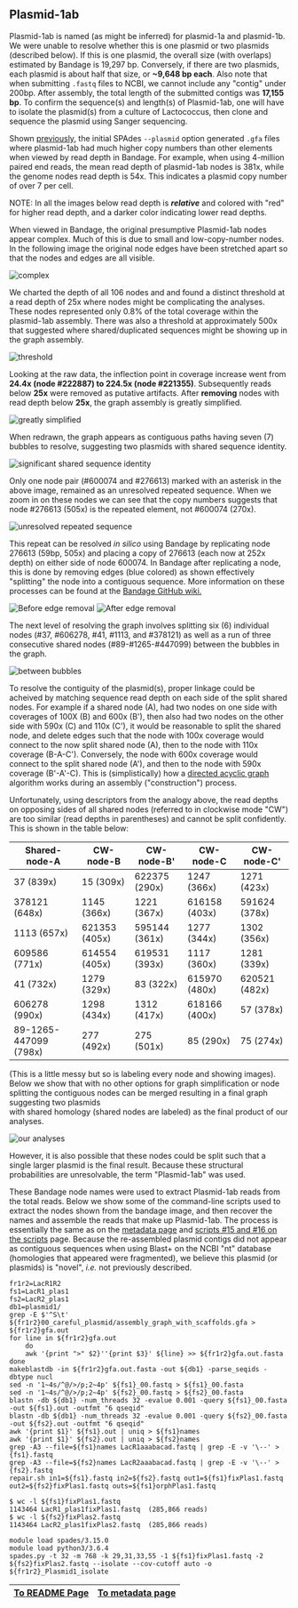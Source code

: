 ---
---

## Plasmid-1ab

Plasmid-1ab is named (as might be inferred) for plasmid-1a and plasmid-1b. We were unable to resolve whether this is one plasmid or two plasmids (described below). If this is one plasmid, the overall size (with overlaps) estimated by Bandage is 19,297 bp. Conversely, if there are two plasmids, each plasmid is about half that size, or **~9,648 bp each**. Also note that when submitting `.fastq` files to NCBI, we cannot include any "contig" under 200bp. After assembly, the total length of the submitted contigs was **17,155 bp**. To confirm the sequence(s) and length(s) of Plasmid-1ab, one will have to isolate the plasmid(s) from a culture of Lactococcus, then clone and sequence the plasmid using Sanger sequencing. 

Shown [previously](/metadata.md#band01), the initial SPAdes `--plasmid` option generated `.gfa` files where plasmid-1ab had much higher copy numbers than other elements when viewed by read depth in Bandage. For example, when using 4-million paired end reads, the mean read depth of plasmid-1ab nodes is 381x, while the genome nodes read depth is 54x. This indicates a plasmid copy number of over 7 per cell.

NOTE: In all the images below read depth is ***relative*** and colored with "red" for higher read depth, and a darker color indicating lower read depths.

When viewed in Bandage, the original presumptive Plasmid-1ab nodes appear complex. Much of this is due to small and low-copy-number nodes. In the following image the original node edges have been stretched apart so that the nodes and edges are all visible. 

![complex](/fig/Plasmid1ab-exploded-before-trimming-selected.png)

We charted the depth of all 106 nodes and and found a distinct 
threshold at a read depth of 25x where nodes might be complicating the analyses. These 
nodes represented only 0.8% of the total coverage within the plasmid-1ab assembly. 
There was also a threshold at approximately 500x that suggested where shared/duplicated sequences might be 
showing up in the graph assembly. 

![threshold](/fig/plasmid-1ab-node-depth.png)

Looking at the raw data, the inflection point in coverage increase went from **24.4x (node #222887) to 224.5x (node #221355)**. Subsequently reads below **25x** were removed as putative artifacts. After **removing** nodes with read depth below **25x**, the graph assembly is greatly simplified.

 ![greatly simplified](/fig/Plasmid1ab-exploded-after-trimming.png) 
 
 When redrawn, the graph appears as contiguous paths having seven (7) bubbles to resolve, suggesting two plasmids with  shared sequence identity. 
 
 ![significant shared sequence identity](/fig/990-selection-graph.png) 
 
 Only one node pair (#600074 and #276613) marked with an asterisk in the above image, remained as an unresolved repeated sequence. When we zoom in on these nodes we can see that the copy numbers suggests that node #276613 (505x) is the repeated element, not #600074 (270x).
 
 ![unresolved repeated sequence](/fig/600074-and-276613-graph-labels.png) 
 
  This repeat can be resolved *in silico* using Bandage by replicating node 276613 (59bp, 505x) and placing a copy of 276613 (each now at 252x depth) on either side of node 600074. In Bandage after replicating a node, this is done by removing edges (blue colored) as shown effectively "splitting" the node into  a contiguous sequence. More information on these processes can be found at the [Bandage GitHub wiki.](https://github.com/rrwick/Bandage/wiki)
  
![Before edge removal](/fig/resolving-600074-v-2sm.png)
![After edge removal](/fig/resolving-600074-v2-Bsm.png) 

The next level of resolving the graph involves splitting six (6) individual nodes (#37, #606278, #41, #1113, and #378121) as well as a run of three consecutive shared nodes (#89-#1265-#447099) between the bubbles in the graph. 

![between bubbles](/fig/Plasmid1ab-after-depth-25-trimming-best-layout-depth250-700.png) 

To resolve the contiguity of the plasmid(s), proper linkage could be acheived by matching sequence read depth on each side of the split shared nodes. For example if a shared node (A), had two nodes on one side with coverages of 100X (B) and 600x (B'), then also had two nodes on the other side with 590x (C) and 110x (C'), it would be reasonable to split the shared node, and delete edges such that the node with 100x coverage would connect to the now split shared node (A), then to the node with 110x coverage (B-A-C'). Conversely, the node with 600x coverage would connect to the split shared node (A'), and then to the node with 590x coverage (B'-A'-C). This is (simplistically) how a [directed acyclic graph](https://en.wikipedia.org/wiki/Directed_acyclic_graph) algorithm works during an assembly ("construction") process. 

Unfortunately, using descriptors from the analogy above, the read depths on opposing sides of all shared nodes (referred to in clockwise mode "CW") are too similar (read depths in parentheses) and cannot be split confidently. This is shown in the table below:

| Shared-node-A | CW-node-B | CW-node-B' | CW-node-C | CW-node-C' | 
| --- | --- | --- | --- | --- |
| 37 (839x) | 15 (309x) | 622375 (290x) | 1247 (366x) | 1271 (423x) |
| 378121 (648x) | 1145 (366x) | 1221 (367x) | 616158 (403x) | 591624 (378x) |
| 1113 (657x) | 621353 (405x) | 595144 (361x) | 1277 (344x) | 1302 (356x) |
| 609586 (771x) | 614554 (405x) | 619531 (393x) | 1117 (360x) | 1281 (339x) |
| 41 (732x) | 1279 (329x) | 83 (322x) | 615970 (480x) | 620521 (482x) |
| 606278 (990x) | 1298 (434x) | 1312 (417x) | 618166 (400x) | 57 (378x) |
| 89-1265-447099 (798x) | 277 (492x) | 275 (501x) | 85 (290x) | 75 (274x) |

(This is a little messy but so is labeling every node and showing images). Below we show that with no other options for graph simplification or node splitting
the contiguous nodes can be merged resulting in a final graph suggesting two plasmids  
with shared homology (shared nodes are labeled) as the final product of our analyses. 

![our analyses](/fig/Plasmid1ab-simplified_graphs.png) 

However, it is also possible that these nodes could be split such that 
a single larger plasmid is the final result. Because these structural probabilities are unresolvable, the term "Plasmid-1ab" was used. 

These Bandage node names were used to extract Plasmid-1ab reads from the total reads. Below we show some of the 
command-line scripts used to extract the nodes shown from the bandage image, and then 
recover the names and assemble the reads that make up Plasmid-1ab. The process is essentially the same as on the [metadata page](/metadata.md) 
and [scripts #15 and #16 on the scripts](/scripts.md#scr15) page. Because the re-assembled plasmid contigs did not appear as contiguous sequences when using Blast+ on the NCBI "nt" database (homologies that appeared were fragmented), we believe this plasmid (or plasmids) is "novel", *i.e.* not previously described.


```
fr1r2=LacR1R2
fs1=LacR1_plas1
fs2=LacR2_plas1
db1=plasmid1/
grep -E $'^S\t' ${fr1r2}00_careful_plasmid/assembly_graph_with_scaffolds.gfa > ${fr1r2}gfa.out
for line in ${fr1r2}gfa.out 
    do 
    awk '{print ">" $2}''{print $3}' ${line} >> ${fr1r2}gfa.out.fasta 
done 
makeblastdb -in ${fr1r2}gfa.out.fasta -out ${db1} -parse_seqids -dbtype nucl 
sed -n '1~4s/^@/>/p;2~4p' ${fs1}_00.fastq > ${fs1}_00.fasta
sed -n '1~4s/^@/>/p;2~4p' ${fs2}_00.fastq > ${fs2}_00.fasta
blastn -db ${db1} -num_threads 32 -evalue 0.001 -query ${fs1}_00.fasta -out ${fs1}.out -outfmt "6 qseqid"
blastn -db ${db1} -num_threads 32 -evalue 0.001 -query ${fs2}_00.fasta -out ${fs2}.out -outfmt "6 qseqid"
awk '{print $1}' ${fs1}.out | uniq > ${fs1}names
awk '{print $1}' ${fs2}.out | uniq > ${fs2}names
grep -A3 --file=${fs1}names LacR1aaabacad.fastq | grep -E -v '\--' > {fs1}.fastq 
grep -A3 --file=${fs2}names LacR2aaabacad.fastq | grep -E -v '\--' > {fs2}.fastq 
repair.sh in1=${fs1}.fastq in2=${fs2}.fastq out1=${fs1}fixPlas1.fastq out2=${fs2}fixPlas1.fastq outs=${fs1}orphPlas1.fastq
```

```
$ wc -l ${fs1}fixPlas1.fastq
1143464 LacR1_plas1fixPlas1.fastq  (285,866 reads)
$ wc -l ${fs2}fixPlas2.fastq
1143464 LacR2_plas1fixPlas2.fastq  (285,866 reads)
```

```
module load spades/3.15.0
module load python3/3.6.4
spades.py -t 32 -m 768 -k 29,31,33,55 -1 ${fs1}fixPlas1.fastq -2 ${fs2}fixPlas2.fastq --isolate --cov-cutoff auto -o ${fr1r2}_Plasmid1_isolate
```

| [To README Page](/README.md) | [To metadata page](/metadata.md) |
| --- | --- |



